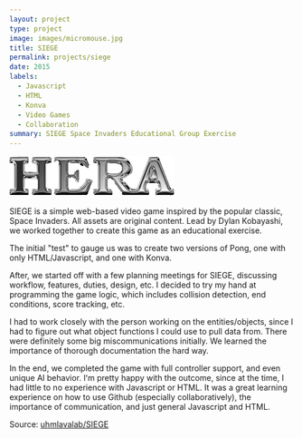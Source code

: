 ```yaml
---
layout: project
type: project
image: images/micromouse.jpg
title: SIEGE
permalink: projects/siege
date: 2015
labels:
  - Javascript
  - HTML
  - Konva
  - Video Games
  - Collaboration
summary: SIEGE Space Invaders Educational Group Exercise
---
```


[<img class="ui medium right floated rounded image" src="../images/heralogo.png">](http://kokua.crdg.hawaii.edu/hera/heraForm.html)

SIEGE is a simple web-based video game inspired by the popular classic, Space Invaders. All assets are original content. Lead by Dylan Kobayashi, we worked together to create this game as an educational exercise. 

The initial "test" to gauge us was to create two versions of Pong, one with only HTML/Javascript, and one with Konva. 

After, we started off with a few planning meetings for SIEGE, discussing workflow, features, duties, design, etc. I decided to try my hand at programming the game logic, which includes collision detection, end conditions, score tracking, etc.

I had to work closely with the person working on the entities/objects, since I had to figure out what object functions I could use to pull data from. There were definitely some big miscommunications initially. We learned the importance of thorough documentation the hard way.

In the end, we completed the game with full controller support, and even unique AI behavior. Iʻm pretty happy with the outcome, since at the time, I had little to no experience with Javascript or HTML. It was a great learning experience on how to use Github (especially collaboratively), the importance of communication, and just general Javascript and HTML.

Source: <a href="https://github.com/uhmlavalab/SIEGE"><i class="large github icon"></i>uhmlavalab/SIEGE</a>

